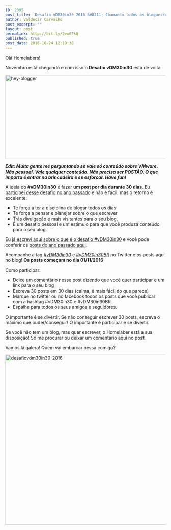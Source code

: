 ```yaml
---
ID: 2395
post_title: 'Desafio vDM30in30 2016 &#8211; Chamando todos os blogueiros'
author: Valdecir Carvalho
post_excerpt: ""
layout: post
permalink: http://bit.ly/2eo6EkQ
published: true
post_date: 2016-10-24 12:19:38
---
```

Olá Homelabers!

Novembro está chegando e com isso o <strong>Desafio vDM30in30</strong> está de volta.

<img class="aligncenter wp-image-2403 size-full" src="http://homelaber.com.br/site/wp-content/uploads/2016/10/hey-blogger-1.png" alt="hey-blogger" width="800" height="264" />

<em><strong>Edit: Muita gente me perguntando se vale só conteúdo sobre VMware. Não pessoal. Vale qualquer conteúdo. Não precisa ser POSTÃO. O que importa é entrar na brincadeira e se esforçar. Have fun!</strong></em>

A ideia do <strong>#vDM30in30</strong> é fazer <strong>um post por dia durante 30 dias</strong>. Eu <a href="http://homelaber.com.br/vdm30in30-o-final/" target="_blank">participei desse desafio no ano passado</a> e não é fácil, mas o retorno é excelente:

<ul style="list-style-type: square;">
    <li>Te força a ter a disciplina de blogar todos os dias</li>
    <li>Te força a pensar e planejar sobre o que escrever</li>
    <li>Trás divulgação e mais visitantes para o seu blog.</li>
    <li>É um desafio pessoal e um estimulo para que você produza conteúdo para o seu blog.</li>
</ul>

Eu <a href="http://homelaber.com.br/desafio-vdm30in30/" target="_blank">já escrevi aqui sobre o que é o desafio #vDM30in30</a> e você pode conferir os <a href="http://homelaber.com.br/tag/vdm30in30/" target="_blank">posts do ano passado aqui</a>.

Acompanhe a tag <a href="https://twitter.com/hashtag/vdm30in30" target="_blank"><em>#vDM30in30</em></a> e <a href="https://twitter.com/hashtag/vdm30in30br" target="_blank"><em>#vDM30in30BR</em></a> no Twitter e os posts aqui no blog! <strong>Os posts começam no dia 01/11/2016</strong>

Como participar:<!--more-->

<ul style="list-style-type: disc;">
    <li>Deixe um comentário nesse post dizendo que você quer participar e um link para o seu blog</li>
    <li>Escreva 30 posts em 30 dias (calma, é mais fácil do que parece)</li>
    <li>Marque no twitter ou no facebook todos os posts que você publicar com a hashtag #vDM30in30 e #vDM30in30BR</li>
    <li>Espalhe para todos os seus amigos e seguidores.</li>
</ul>

O importante é se divertir. Se não conseguir escrever 30 posts, escreva o máximo que puder/conseguir! O importante é participar e se divertir.

Se você não tem um blog, mas quer escrever, o Homelaber está a sua disposição! Só me procurar ou deixar um comentário aqui no post!

Vamos lá galera! Quem vai embarcar nessa comigo?

<img class="aligncenter wp-image-2398 size-full" src="http://homelaber.com.br/site/wp-content/uploads/2016/10/desafiovDM30in30-2016.png" alt="desafiovdm30in30-2016" width="800" height="533" />